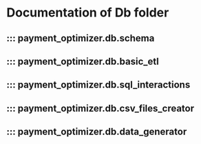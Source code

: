 # Documentation of Db folder


::: payment_optimizer.db.schema
---


::: payment_optimizer.db.basic_etl
---


::: payment_optimizer.db.sql_interactions
---


::: payment_optimizer.db.csv_files_creator
---


::: payment_optimizer.db.data_generator
---